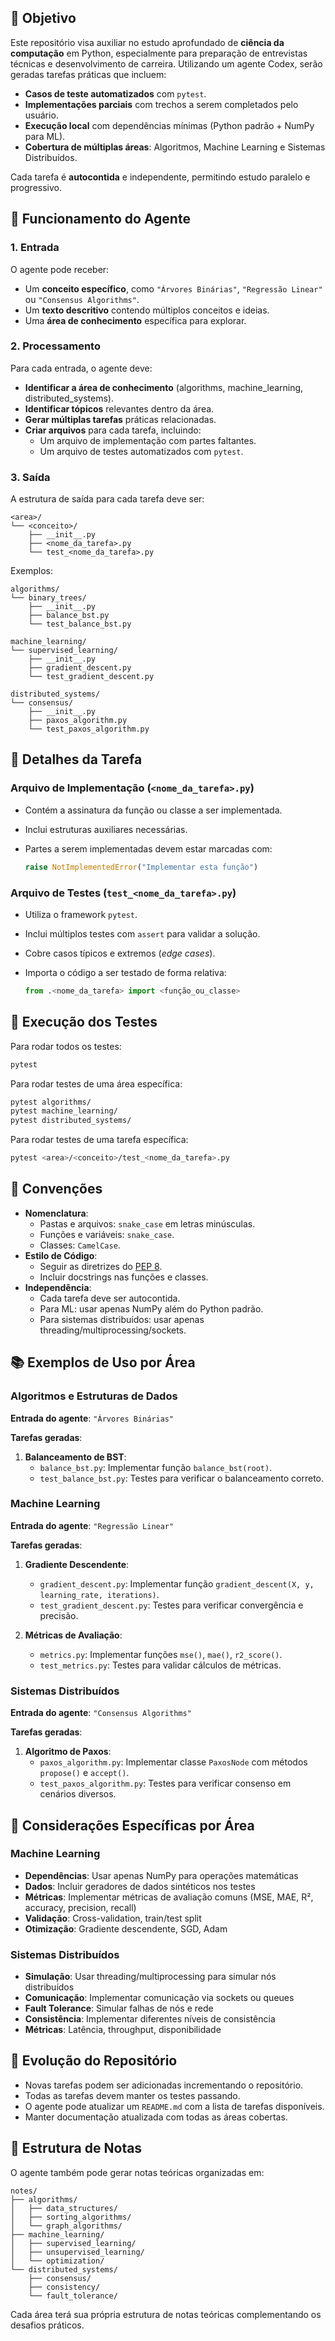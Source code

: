## 🎯 Objetivo

Este repositório visa auxiliar no estudo aprofundado de **ciência da computação** em Python, especialmente para preparação de entrevistas técnicas e desenvolvimento de carreira. Utilizando um agente Codex, serão geradas tarefas práticas que incluem:

- **Casos de teste automatizados** com `pytest`.
- **Implementações parciais** com trechos a serem completados pelo usuário.
- **Execução local** com dependências mínimas (Python padrão + NumPy para ML).
- **Cobertura de múltiplas áreas**: Algoritmos, Machine Learning e Sistemas Distribuídos.

Cada tarefa é **autocontida** e independente, permitindo estudo paralelo e progressivo.

## 🧠 Funcionamento do Agente

### 1. Entrada

O agente pode receber:

- Um **conceito específico**, como `"Árvores Binárias"`, `"Regressão Linear"` ou `"Consensus Algorithms"`.
- Um **texto descritivo** contendo múltiplos conceitos e ideias.
- Uma **área de conhecimento** específica para explorar.

### 2. Processamento

Para cada entrada, o agente deve:

- **Identificar a área de conhecimento** (algorithms, machine_learning, distributed_systems).
- **Identificar tópicos** relevantes dentro da área.
- **Gerar múltiplas tarefas** práticas relacionadas.
- **Criar arquivos** para cada tarefa, incluindo:
  - Um arquivo de implementação com partes faltantes.
  - Um arquivo de testes automatizados com `pytest`.

### 3. Saída

A estrutura de saída para cada tarefa deve ser:

```
<area>/
└── <conceito>/
    ├── __init__.py
    ├── <nome_da_tarefa>.py
    └── test_<nome_da_tarefa>.py
```

Exemplos:

```
algorithms/
└── binary_trees/
    ├── __init__.py
    ├── balance_bst.py
    └── test_balance_bst.py

machine_learning/
└── supervised_learning/
    ├── __init__.py
    ├── gradient_descent.py
    └── test_gradient_descent.py

distributed_systems/
└── consensus/
    ├── __init__.py
    ├── paxos_algorithm.py
    └── test_paxos_algorithm.py
```

## 🧩 Detalhes da Tarefa

### Arquivo de Implementação (`<nome_da_tarefa>.py`)

- Contém a assinatura da função ou classe a ser implementada.
- Inclui estruturas auxiliares necessárias.
- Partes a serem implementadas devem estar marcadas com:

  ```python
  raise NotImplementedError("Implementar esta função")
  ```

### Arquivo de Testes (`test_<nome_da_tarefa>.py`)

- Utiliza o framework `pytest`.
- Inclui múltiplos testes com `assert` para validar a solução.
- Cobre casos típicos e extremos (*edge cases*).
- Importa o código a ser testado de forma relativa:

  ```python
  from .<nome_da_tarefa> import <função_ou_classe>
  ```

## 🧪 Execução dos Testes

Para rodar todos os testes:

```bash
pytest
```

Para rodar testes de uma área específica:

```bash
pytest algorithms/
pytest machine_learning/
pytest distributed_systems/
```

Para rodar testes de uma tarefa específica:

```bash
pytest <area>/<conceito>/test_<nome_da_tarefa>.py
```

## 📝 Convenções

- **Nomenclatura**:
  - Pastas e arquivos: `snake_case` em letras minúsculas.
  - Funções e variáveis: `snake_case`.
  - Classes: `CamelCase`.
- **Estilo de Código**:
  - Seguir as diretrizes do [PEP 8](https://peps.python.org/pep-0008/).
  - Incluir docstrings nas funções e classes.
- **Independência**:
  - Cada tarefa deve ser autocontida.
  - Para ML: usar apenas NumPy além do Python padrão.
  - Para sistemas distribuídos: usar apenas threading/multiprocessing/sockets.

## 📚 Exemplos de Uso por Área

### Algoritmos e Estruturas de Dados

**Entrada do agente**: `"Árvores Binárias"`

**Tarefas geradas**:

1. **Balanceamento de BST**:
   - `balance_bst.py`: Implementar função `balance_bst(root)`.
   - `test_balance_bst.py`: Testes para verificar o balanceamento correto.

### Machine Learning

**Entrada do agente**: `"Regressão Linear"`

**Tarefas geradas**:

1. **Gradiente Descendente**:
   - `gradient_descent.py`: Implementar função `gradient_descent(X, y, learning_rate, iterations)`.
   - `test_gradient_descent.py`: Testes para verificar convergência e precisão.

2. **Métricas de Avaliação**:
   - `metrics.py`: Implementar funções `mse()`, `mae()`, `r2_score()`.
   - `test_metrics.py`: Testes para validar cálculos de métricas.

### Sistemas Distribuídos

**Entrada do agente**: `"Consensus Algorithms"`

**Tarefas geradas**:

1. **Algoritmo de Paxos**:
   - `paxos_algorithm.py`: Implementar classe `PaxosNode` com métodos `propose()` e `accept()`.
   - `test_paxos_algorithm.py`: Testes para verificar consenso em cenários diversos.

## 🔧 Considerações Específicas por Área

### Machine Learning

- **Dependências**: Usar apenas NumPy para operações matemáticas
- **Dados**: Incluir geradores de dados sintéticos nos testes
- **Métricas**: Implementar métricas de avaliação comuns (MSE, MAE, R², accuracy, precision, recall)
- **Validação**: Cross-validation, train/test split
- **Otimização**: Gradiente descendente, SGD, Adam

### Sistemas Distribuídos

- **Simulação**: Usar threading/multiprocessing para simular nós distribuídos
- **Comunicação**: Implementar comunicação via sockets ou queues
- **Fault Tolerance**: Simular falhas de nós e rede
- **Consistência**: Implementar diferentes níveis de consistência
- **Métricas**: Latência, throughput, disponibilidade

## 🚀 Evolução do Repositório

- Novas tarefas podem ser adicionadas incrementando o repositório.
- Todas as tarefas devem manter os testes passando.
- O agente pode atualizar um `README.md` com a lista de tarefas disponíveis.
- Manter documentação atualizada com todas as áreas cobertas.

## 📖 Estrutura de Notas

O agente também pode gerar notas teóricas organizadas em:

```
notes/
├── algorithms/
│   ├── data_structures/
│   ├── sorting_algorithms/
│   └── graph_algorithms/
├── machine_learning/
│   ├── supervised_learning/
│   ├── unsupervised_learning/
│   └── optimization/
└── distributed_systems/
    ├── consensus/
    ├── consistency/
    └── fault_tolerance/
```

Cada área terá sua própria estrutura de notas teóricas complementando os desafios práticos.
